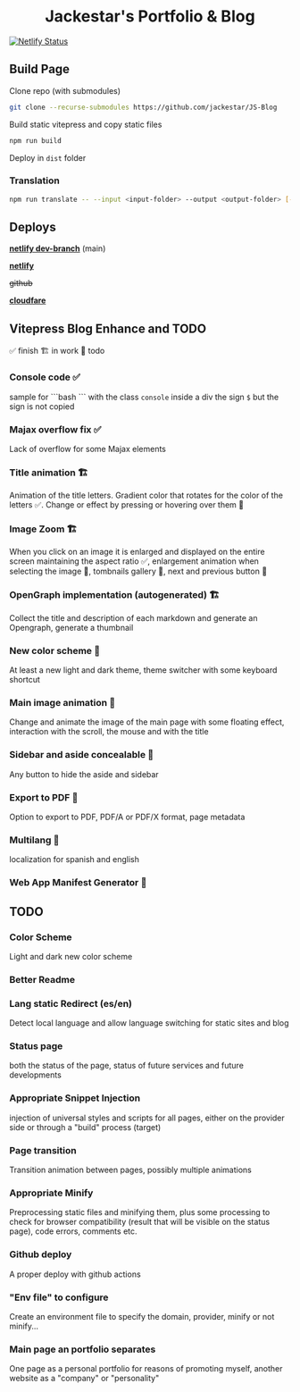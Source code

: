 <h1 align="center">Jackestar's Portfolio & Blog</h1>

[![Netlify Status](https://api.netlify.com/api/v1/badges/74b08afd-bbd2-424c-b0c2-0dfa1dc0896e/deploy-status)](https://app.netlify.com/sites/jackestar/deploys)

## Build Page

Clone repo (with submodules)

```bash
git clone --recurse-submodules https://github.com/jackestar/JS-Blog 
```

Build static vitepress and copy static files

```bash
npm run build
```

Deploy in `dist` folder

### Translation

``` bash
npm run translate -- --input <input-folder> --output <output-folder> [--recursive] [--exceptions <expresion_regular>] [--defaultLang <idioma>] [--filenameLang] [--move]
```

## Deploys

[**netlify dev-branch**](https://jackestardev.netlify.app/) (main)

[**netlify**](https://jackestar.netlify.app/)

~~github~~

[**cloudfare**](https://jackestar.pages.dev/)

## Vitepress Blog Enhance and TODO

✅ finish
🏗️ in work
📜 todo

### Console code ✅

sample for \`\`\`bash \`\`\` with the class `console` inside a div the sign `$` but the sign is not copied

### Majax overflow fix ✅

Lack of overflow for some Majax elements

### Title animation 🏗️

Animation of the title letters. Gradient color that rotates for the color of the letters ✅. Change or effect by pressing or hovering over them 📜

### Image Zoom 🏗️

When you click on an image it is enlarged and displayed on the entire screen maintaining the aspect ratio ✅, enlargement animation when selecting the image 📜, tombnails gallery 📜, next and previous button 📜

### OpenGraph implementation (autogenerated) 🏗️

Collect the title and description of each markdown and generate an Opengraph, generate a thumbnail

### New color scheme 📜

At least a new light and dark theme, theme switcher with some keyboard shortcut

### Main image animation 📜

Change and animate the image of the main page with some floating effect, interaction with the scroll, the mouse and with the title

### Sidebar and aside concealable 📜

Any button to hide the aside and sidebar

### Export to PDF 📜

Option to export to PDF, PDF/A or PDF/X format, page metadata

### Multilang 📜

localization for spanish and english

### Web App Manifest Generator 📜

## TODO

### Color Scheme

Light and dark new color scheme

### Better Readme

### Lang static Redirect (es/en)

Detect local language and allow language switching for static sites and blog

### Status page

both the status of the page, status of future services and future developments

### Appropriate Snippet Injection

injection of universal styles and scripts for all pages, either on the provider side or through a "build" process (target)

### Page transition

Transition animation between pages, possibly multiple animations

### Appropriate Minify

Preprocessing static files and minifying them, plus some processing to check for browser compatibility (result that will be visible on the status page), code errors, comments etc.

### Github deploy

A proper deploy with github actions

### "Env file" to configure

Create an environment file to specify the domain, provider, minify or not minify...

### Main page an portfolio separates

One page as a personal portfolio for reasons of promoting myself, another website as a "company" or "personality"